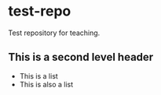 # test-repo
Test repository for teaching.

## This is a second level header

- This is a list
- This is also a list
